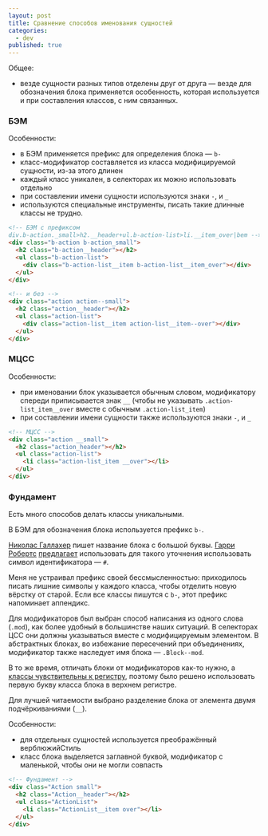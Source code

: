 ```yaml
---
layout: post
title: Сравнение способов именования сущностей
categories: 
  - dev
published: true
---
```


Общее:

- везде сущности разных типов отделены друг от друга — везде для обозначения блока применяется особенность, которая используется и при составления классов, с ним связанных.

### БЭМ

Особенности:

- в БЭМ применяется префикс для определения блока — `b-`
- класс-модификатор составляется из класса модифицируемой сущности, из-за этого длинен
- каждый класс уникален, в селекторах их можно использовать отдельно
- при составлении имени сущности используются знаки `-`, и `_`
- используются специальные инструменты, писать такие длинные классы не трудно.

```html
<!-- БЭМ с префиксом   
div.b-action._small>h2.__header+ul.b-action-list>li.__item_over|bem -->
<div class="b-action b-action_small">
  <h2 class="b-action__header"></h2>
  <ul class="b-action-list">
    <div class="b-action-list__item b-action-list__item_over"></div>
  </ul>
</div>

<!-- и без -->
<div class="action action--small">
  <h2 class="action__header"></h2>
  <ul class="action-list">
    <div class="action-list__item action-list__item--over"></div>
  </ul>
</div>
```

### МЦСС

Особенности:

- при именовании блок указывается обычным словом, модификатору спереди приписывается знак `__` (чтобы не указывать `.action-list_item__over` вместе с обычным `.action-list_item`)
- при составлении имени сущности также используются знаки `-`, и `_`

```html
<!-- МЦСС -->
<div class="action __small">
  <h2 class="action_header"></h2>
  <ul class="action-list">
    <li class="action-list_item __over"></li>
  </ul>
</div>
```

### Фундамент

Есть много способов делать классы уникальными.

В БЭМ для обозначения блока используется префикс `b-`.

[Николас Галлахер](http://nicolasgallagher.com/) пишет название блока с большой буквы. [Гарри Робертс](http://csswizardry.com/) [предлагает](http://csswizardry.com/2013/05/hashed-classes-in-css/) использовать для такого уточнения использовать символ идентификатора — `#`.

Меня не устраивал префикс своей бессмысленностью: приходилось писать лишние символы у каждого класса, чтобы отделить новую вёрстку от старой. Если все классы пишутся с `b-`, этот префикс напоминает аппендикс.

Для модификаторов был выбран способ написания из одного слова (`.mod`), как более удобный в большинстве наших ситуаций. В селекторах ЦСС они должны указываться вместе с модифицируемым элементом. В абстрактных блоках, во избежание пересечений при объединениях, модификатор также наследует имя блока — `.Block--mod`.

В то же время, отличать блоки от модификаторов как-то нужно, а [классы чувствительны к регистру](https://developer.mozilla.org/en-US/docs/Case_Sensitivity_in_class_and_id_Names), поэтому было решено использовать первую букву класса блока в верхнем регистре.

Для лучшей читаемости выбрано разделение блока от элемента двумя подчёркиваниями (`__`).

Особенности:

- для отдельных сущностей используется преображённый верблюжийСтиль
- класс блока выделяется заглавной буквой, модификатор с маленькой, чтобы они не могли совпасть

```html
<!-- Фундамент -->
<div class="Action small">
  <h2 class="Action__header"></h2>
  <ul class="ActionList">
    <li class="ActionList__item over"></li>
  </ul>
</div>
```